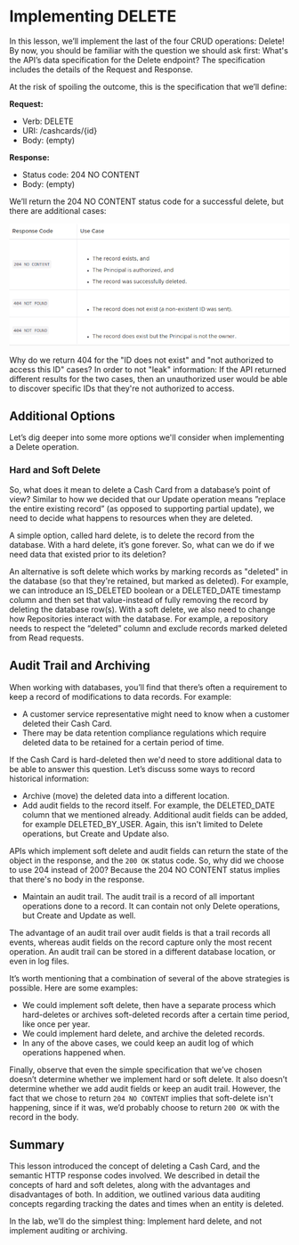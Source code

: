 # Implementing DELETE
In this lesson, we’ll implement the last of the four CRUD operations: Delete! By now, you should be familiar with the question we should ask first: What's the API’s data specification for the Delete endpoint? The specification includes the details of the Request and Response.

At the risk of spoiling the outcome, this is the specification that we’ll define:

**Request:**

- Verb: DELETE
- URI: /cashcards/{id}
- Body: (empty)

**Response:**

- Status code: 204 NO CONTENT
- Body: (empty)

We’ll return the 204 NO CONTENT status code for a successful delete, but there are additional cases:

![successful delete](./imgs/successful-delete.png)

Why do we return 404 for the "ID does not exist" and "not authorized to access this ID" cases? In order to not "leak" information: If the API returned different results for the two cases, then an unauthorized user would be able to discover specific IDs that they're not authorized to access.

## Additional Options
Let’s dig deeper into some more options we'll consider when implementing a Delete operation.

### Hard and Soft Delete
So, what does it mean to delete a Cash Card from a database’s point of view? Similar to how we decided that our Update operation means ”replace the entire existing record” (as opposed to supporting partial update), we need to decide what happens to resources when they are deleted.

A simple option, called hard delete, is to delete the record from the database. With a hard delete, it’s gone forever. So, what can we do if we need data that existed prior to its deletion?

An alternative is soft delete which works by marking records as "deleted" in the database (so that they're retained, but marked as deleted). For example, we can introduce an IS_DELETED boolean or a DELETED_DATE timestamp column and then set that value-instead of fully removing the record by deleting the database row(s). With a soft delete, we also need to change how Repositories interact with the database. For example, a repository needs to respect the “deleted” column and exclude records marked deleted from Read requests.

## Audit Trail and Archiving
When working with databases, you’ll find that there’s often a requirement to keep a record of modifications to data records. For example:

- A customer service representative might need to know when a customer deleted their Cash Card.
- There may be data retention compliance regulations which require deleted data to be retained for a certain period of time.

If the Cash Card is hard-deleted then we'd need to store additional data to be able to answer this question. Let’s discuss some ways to record historical information:

- Archive (move) the deleted data into a different location.
- Add audit fields to the record itself. For example, the DELETED_DATE column that we mentioned already. Additional audit fields can be added, for example DELETED_BY_USER. Again, this isn't limited to Delete operations, but Create and Update also.

APIs which implement soft delete and audit fields can return the state of the object in the response, and the `200 OK` status code. So, why did we choose to use 204 instead of 200? Because the 204 NO CONTENT status implies that there's no body in the response.

- Maintain an audit trail. The audit trail is a record of all important operations done to a record. It can contain not only Delete operations, but Create and Update as well.

The advantage of an audit trail over audit fields is that a trail records all events, whereas audit fields on the record capture only the most recent operation. An audit trail can be stored in a different database location, or even in log files.

It’s worth mentioning that a combination of several of the above strategies is possible. Here are some examples:

- We could implement soft delete, then have a separate process which hard-deletes or archives soft-deleted records after a certain time period, like once per year.
- We could implement hard delete, and archive the deleted records.
- In any of the above cases, we could keep an audit log of which operations happened when.

Finally, observe that even the simple specification that we’ve chosen doesn’t determine whether we implement hard or soft delete. It also doesn’t determine whether we add audit fields or keep an audit trail. However, the fact that we chose to return `204 NO CONTENT` implies that soft-delete isn't happening, since if it was, we’d probably choose to return `200 OK` with the record in the body.

## Summary
This lesson introduced the concept of deleting a Cash Card, and the semantic HTTP response codes involved. We described in detail the concepts of hard and soft deletes, along with the advantages and disadvantages of both. In addition, we outlined various data auditing concepts regarding tracking the dates and times when an entity is deleted.

In the lab, we’ll do the simplest thing: Implement hard delete, and not implement auditing or archiving.